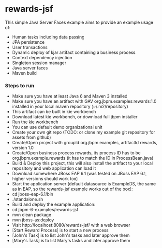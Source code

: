 rewards-jsf
=============

This simple Java Server Faces example aims to provide an example usage of:
- Human tasks including data passing
- JPA persistence
- User transactions
- Dynamic deploy of kjar artifact containing a business process
- Context dependency injection
- Singleton session manager
- Java server faces
- Maven build

### Steps to run
- Make sure you have at least Java 6 and Maven 3 installed
- Make sure you have an artifact with GAV org.jbpm.examples:rewards:1.0 installed in your local maven repository (~/.m2/repository)
 - This artifact can be built in kie workbench
 - Download latest kie workbench, or download full jbpm installer
 - Run the kie workbench
 - You can use default demo organizational unit
 - Create your own git repo (TODO: or clone my example git repository for assets from github)
 - Create/Open project with groupId org.jbpm.examples, artifactId rewards, version 1.0
 - Create/Open business process rewards, its process ID has to be org.jbpm.example.rewards (it has to match the ID in ProcessBean.java)
 - Build & Deploy this project, this will also install the artifact to your local repository and web application can load it
- Download somewhere JBoss EAP 6.1 (was tested on JBoss EAP 6.1, higher versions should work too)
- Start the application server (default datasource is ExampleDS, the same as in EAP, so the rewards-jsf example works out of the box):
 - cd jboss-eap-6.1/bin
 - ./standalone.sh
- Build and deploy the example application:
 - cd jbpm-6-examples/rewards-jsf
 - mvn clean package
 - mvn jboss-as:deploy
- Visit http://localhost:8080/rewards-jsf/ with a web browser
 - [Start Reward Process] is to start a new process
 - [John's Task] is to list John's tasks and later approve them
 - [Mary's Task] is to list Mary's tasks and later approve them

